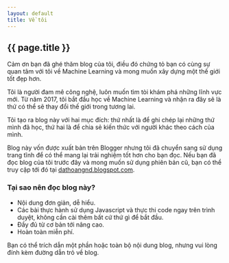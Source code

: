 ```yaml
---
layout: default
title: Về tôi
---
```


<div class="post">
	<h2 class="pageTitle">{{ page.title }}</h2>
	<p class="intro">Cảm ơn bạn đã ghé thăm blog của tôi, điều đó chứng tỏ bạn có cùng sự quan tâm với tôi về Machine Learning và mong muốn xây dựng một thế giới tốt đẹp hơn.</p>
	<p>Tôi là người đam mê công nghệ, luôn muốn tìm tòi khám phá những lĩnh vực mới. Từ năm 2017, tôi bắt đầu học về Machine Learning và nhận ra đây sẽ là thứ có thể sẽ thay đổi thế giới trong tương lai.</p>
	<p>Tôi tạo ra blog này với hai mục đích: thứ nhất là để ghi chép lại những thứ mình đã học, thứ hai là để chia sẻ kiến thức với người khác theo cách của mình.</p>
	<p>Blog này vốn được xuất bản trên Blogger nhưng tôi đã chuyển sang sử dụng trang tĩnh để có thể mang lại trải nghiệm tốt hơn cho bạn đọc. Nếu bạn đã đọc blog của tôi trước đây và mong muốn sử dụng phiên bản cũ, bạn có thể truy cập tới đó tại <a target="_blank" href="https://dathoangnd.blogspot.com">dathoangnd.blogspot.com</a>.</p>
	<h3>Tại sao nên đọc blog này?</h3>
	<ul>
		<li>Nội dung đơn giản, dễ hiểu.</li>
  		<li>Các bài thực hành sử dụng Javascript và thực thi code ngay trên trình duyệt, không cần cài thêm bất cứ thứ gì để bắt đầu.</li>
  		<li>Đầy đủ từ cơ bản tới nâng cao.</li>
  		<li>Hoàn toàn miễn phí.</li>
  	</ul>
	<p>Bạn có thể trích dẫn một phần hoặc toàn bộ nội dung blog, nhưng vui lòng đính kèm đường dẫn trỏ về blog.</p>
</div>
